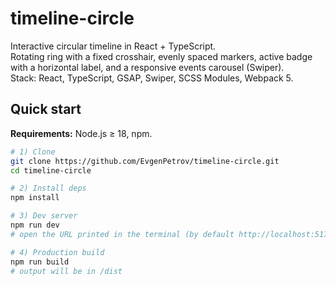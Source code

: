 # timeline-circle

Interactive circular timeline in React + TypeScript.  
Rotating ring with a fixed crosshair, evenly spaced markers, active badge with a horizontal label, and a responsive events carousel (Swiper).  
Stack: React, TypeScript, GSAP, Swiper, SCSS Modules, Webpack 5.

## Quick start

**Requirements:** Node.js ≥ 18, npm.

```bash
# 1) Clone
git clone https://github.com/EvgenPetrov/timeline-circle.git
cd timeline-circle

# 2) Install deps
npm install

# 3) Dev server
npm run dev
# open the URL printed in the terminal (by default http://localhost:5173)

# 4) Production build
npm run build
# output will be in /dist
```
